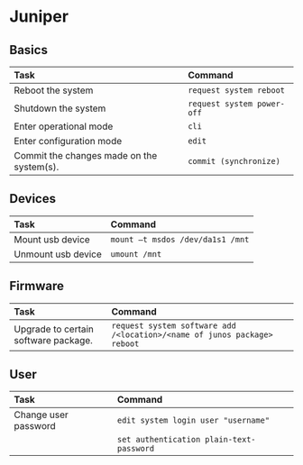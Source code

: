# Juniper

## Basics
| Task                      | Command                                |
| :---                      | :---                                   |
| Reboot the system         | `request system reboot` |
| Shutdown the system         | `request system power-off` |
| Enter operational mode    | `cli`       |
| Enter configuration mode    | `edit`       |
| Commit the changes made on the system(s).     | `commit (synchronize)`       |

## Devices
| Task                      | Command                                |
| :---                      | :---                                   |
| Mount usb device        | `mount –t msdos /dev/da1s1 /mnt` |
| Unmount usb device   | `umount /mnt`       |

## Firmware
| Task                      | Command                                |
| :---                      | :---                                   |
| Upgrade to certain software package.         | `request system software add /<location>/<name of junos package> reboot` |

## User
| Task                      | Command                                |
| :---                      | :---                                   |
| Change user password       | `edit system login user "username"` |
|       | `set authentication plain-text-password ` |
